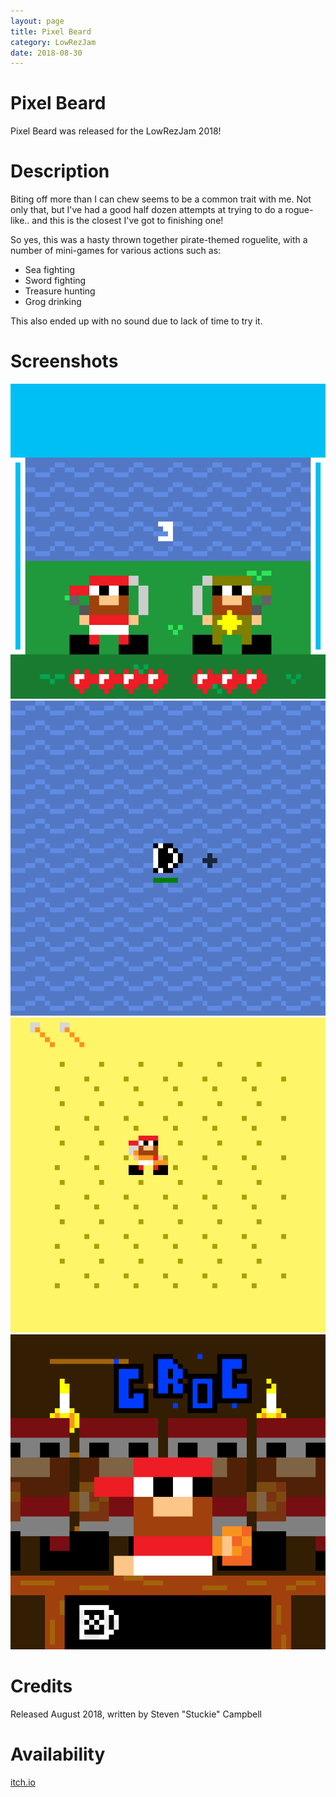 ```yaml
---
layout: page
title: Pixel Beard
category: LowRezJam
date: 2018-08-30
---
```


# Pixel Beard

Pixel Beard was released for the LowRezJam 2018!

# Description

Biting off more than I can chew seems to be a common trait with me.
Not only that, but I've had a good half dozen attempts at trying to do a rogue-like.. and this is the closest I've got to finishing one!

So yes, this was a hasty thrown together pirate-themed roguelite, with a number of mini-games for various actions such as:

- Sea fighting
- Sword fighting
- Treasure hunting
- Grog drinking

This also ended up with no sound due to lack of time to try it.

# Screenshots

![Ingame1](ingame1.gif)
![Ingame2](ingame2.gif)
![Ingame3](ingame3.gif)
![Ingame4](ingame4.gif)

# Credits

Released August 2018, written by Steven "Stuckie" Campbell

# Availability

[itch.io](https://arcadebadgers.itch.io/pixel-beard)
